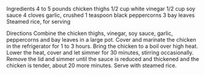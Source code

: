 Ingredients
4 to 5 pounds chicken thighs
1/2 cup white vinegar
1/2 cup soy sauce
4 cloves garlic, crushed
1 teaspoon black peppercorns
3 bay leaves
Steamed rice, for serving

Directions
Combine the chicken thighs, vinegar, soy sauce, garlic, peppercorns and bay leaves in a large pot. Cover and marinate the chicken in the refrigerator for 1 to 3 hours.
Bring the chicken to a boil over high heat. Lower the heat, cover and let simmer for 30 minutes, stirring occasionally. Remove the lid and simmer until the sauce is reduced and thickened and the chicken is tender, about 20 more minutes. Serve with steamed rice.

